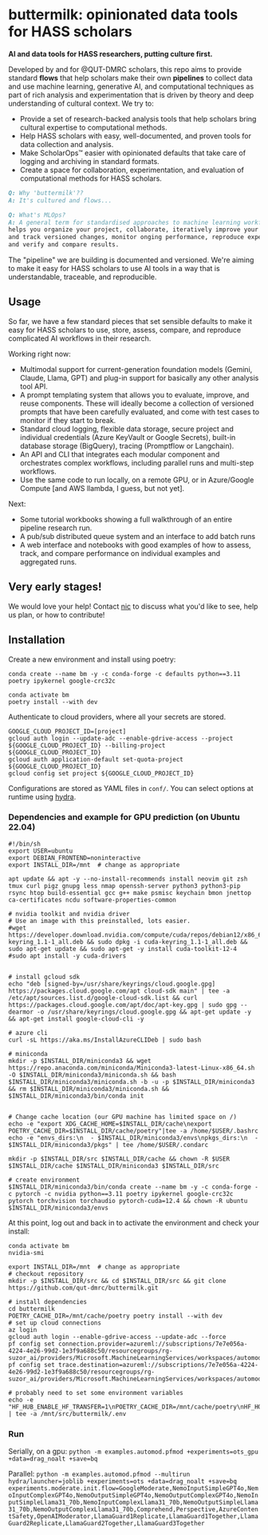 # buttermilk: opinionated data tools for HASS scholars

**AI and data tools for HASS researchers, putting culture first.**

Developed by and for @QUT-DMRC scholars, this repo aims to provide standard **flows** that help scholars make their own **pipelines** to collect data and use machine learning, generative AI, and computational techniques as part of rich analysis and experimentation that is driven by theory and deep understanding of cultural context. We try to:

* Provide a set of research-backed analysis tools that help scholars bring cultural expertise to computational methods.
* Help HASS scholars with easy, well-documented, and proven tools for data collection and analysis.
* Make ScholarOps™ easier with opinionated defaults that take care of logging and archiving in standard formats.
* Create a space for collaboration, experimentation, and evaluation of computational methods for HASS scholars.

```md
Q: Why 'buttermilk'??
A: It's cultured and flows...
```

```md
Q: What's MLOps?
A: A general term for standardised approaches to machine learning workflows that 
helps you organize your project, collaborate, iteratively improve your analysis 
and track versioned changes, monitor onging performance, reproduce experiments, 
and verify and compare results. 
```

The "pipeline" we are building is documented and versioned. We're aiming to make it easy for HASS scholars to use AI tools in a way that is understandable, traceable, and reproducible.

## Usage

So far, we have a few standard pieces that set sensible defaults to make it easy for HASS scholars to use, store, assess, compare, and reproduce complicated AI workflows in their research.

Working right now:

* Multimodal support for current-generation foundation models (Gemini, Claude, Llama, GPT) and plug-in support for basically any other analysis tool API.
* A prompt templating system that allows you to evaluate, improve, and reuse components. These will ideally become a collection of versioned prompts that have been carefully evaluated, and come with test cases to monitor if they start to break.
* Standard cloud logging, flexible data storage, secure project and individual credentials (Azure KeyVault or Google Secrets), built-in database storage (BigQuery), tracing (Promptflow or Langchain).
* An API and CLI that integrates each modular component and orchestrates complex workflows, including parallel runs and multi-step workflows.
* Use the same code to run locally, on a remote GPU, or in Azure/Google Compute [and AWS llambda, I guess, but not yet].

Next:

* Some tutorial workbooks showing a full walkthrough of an entire pipeline research run.
* A pub/sub distributed queue system and an interface to add batch runs
* A web interface and notebooks with good examples of how to assess, track, and compare performance on individual examples and aggregated runs.

## Very early stages!

We would love your help! Contact [nic](mailto:n.suzor@qut.edu.au) to discuss what you'd like to see, help us plan, or how to contribute!

## Installation

Create a new environment and install using poetry:

```shell
conda create --name bm -y -c conda-forge -c defaults python==3.11 poetry ipykernel google-crc32c

conda activate bm
poetry install --with dev
```

Authenticate to cloud providers, where all your secrets are stored.

```shell
GOOGLE_CLOUD_PROJECT_ID=[project]
gcloud auth login --update-adc --enable-gdrive-access --project ${GOOGLE_CLOUD_PROJECT_ID} --billing-project ${GOOGLE_CLOUD_PROJECT_ID}
gcloud auth application-default set-quota-project ${GOOGLE_CLOUD_PROJECT_ID}
gcloud config set project ${GOOGLE_CLOUD_PROJECT_ID}
```

Configurations are stored as YAML files in `conf/`. You can select options at runtime using [hydra](https://hydra.cc).

### Dependencies and example for GPU prediction (on Ubuntu 22.04)

```shell
#!/bin/sh
export USER=ubuntu
export DEBIAN_FRONTEND=noninteractive
export INSTALL_DIR=/mnt  # change as appropriate

apt update && apt -y --no-install-recommends install neovim git zsh tmux curl pigz gnupg less nmap openssh-server python3 python3-pip rsync htop build-essential gcc g++ make psmisc keychain bmon jnettop ca-certificates ncdu software-properties-common

# nvidia toolkit and nvidia driver
# Use an image with this preinstalled, lots easier.
#wget https://developer.download.nvidia.com/compute/cuda/repos/debian12/x86_64/cuda-keyring_1.1-1_all.deb && sudo dpkg -i cuda-keyring_1.1-1_all.deb && sudo apt-get update && sudo apt-get -y install cuda-toolkit-12-4
#sudo apt install -y cuda-drivers


# install gcloud sdk
echo "deb [signed-by=/usr/share/keyrings/cloud.google.gpg] https://packages.cloud.google.com/apt cloud-sdk main" | tee -a /etc/apt/sources.list.d/google-cloud-sdk.list && curl https://packages.cloud.google.com/apt/doc/apt-key.gpg | sudo gpg --dearmor -o /usr/share/keyrings/cloud.google.gpg && apt-get update -y && apt-get install google-cloud-cli -y

# azure cli
curl -sL https://aka.ms/InstallAzureCLIDeb | sudo bash

# miniconda
mkdir -p $INSTALL_DIR/miniconda3 && wget https://repo.anaconda.com/miniconda/Miniconda3-latest-Linux-x86_64.sh -O $INSTALL_DIR/miniconda3/miniconda.sh && bash $INSTALL_DIR/miniconda3/miniconda.sh -b -u -p $INSTALL_DIR/miniconda3 && rm $INSTALL_DIR/miniconda3/miniconda.sh && $INSTALL_DIR/miniconda3/bin/conda init


# Change cache location (our GPU machine has limited space on /)
echo -e "export XDG_CACHE_HOME=$INSTALL_DIR/cache\nexport POETRY_CACHE_DIR=$INSTALL_DIR/cache/poetry"|tee -a /home/$USER/.bashrc
echo -e "envs_dirs:\n  - $INSTALL_DIR/miniconda3/envs\npkgs_dirs:\n  - $INSTALL_DIR/miniconda3/pkgs" | tee /home/$USER/.condarc

mkdir -p $INSTALL_DIR/src $INSTALL_DIR/cache && chown -R $USER $INSTALL_DIR/cache $INSTALL_DIR/miniconda3 $INSTALL_DIR/src

# create environment
$INSTALL_DIR/miniconda3/bin/conda create --name bm -y -c conda-forge -c pytorch -c nvidia python==3.11 poetry ipykernel google-crc32c pytorch torchvision torchaudio pytorch-cuda=12.4 && chown -R ubuntu $INSTALL_DIR/miniconda3/envs
```

At this point, log out and back in to activate the environment and check your install:

```shell
conda activate bm
nvidia-smi

export INSTALL_DIR=/mnt  # change as appropriate
# checkout repository
mkdir -p $INSTALL_DIR/src && cd $INSTALL_DIR/src && git clone https://github.com/qut-dmrc/buttermilk.git

# install dependencies
cd buttermilk
POETRY_CACHE_DIR=/mnt/cache/poetry poetry install --with dev
# set up cloud connections
az login
gcloud auth login --enable-gdrive-access --update-adc --force
pf config set connection.provider=azureml://subscriptions/7e7e056a-4224-4e26-99d2-1e3f9a688c50/resourcegroups/rg-suzor_ai/providers/Microsoft.MachineLearningServices/workspaces/automod
pf config set trace.destination=azureml://subscriptions/7e7e056a-4224-4e26-99d2-1e3f9a688c50/resourcegroups/rg-suzor_ai/providers/Microsoft.MachineLearningServices/workspaces/automod

# probably need to set some environment variables
echo -e "HF_HUB_ENABLE_HF_TRANSFER=1\nPOETRY_CACHE_DIR=/mnt/cache/poetry\nHF_HOME=/mnt/cache/hf\nPF_WORKER_COUNT=24\nPF_BATCH_METHOD=fork" | tee -a /mnt/src/buttermilk/.env
```

### Run

Serially, on a gpu:
`python -m examples.automod.pfmod +experiments=ots_gpu +data=drag_noalt +save=bq`

Parallel:
`python -m examples.automod.pfmod --multirun hydra/launcher=joblib +experiments=ots +data=drag_noalt +save=bq experiments.moderate.init.flow=GoogleModerate,NemoInputSimpleGPT4o,NemoInputComplexGPT4o,NemoOutputSimpleGPT4o,NemoOutputComplexGPT4o,NemoInputSimpleLlama31_70b,NemoInputComplexLlama31_70b,NemoOutputSimpleLlama31_70b,NemoOutputComplexLlama31_70b,Comprehend,Perspective,AzureContentSafety,OpenAIModerator,LlamaGuard1Replicate,LlamaGuard1Together,LlamaGuard2Replicate,LlamaGuard2Together,LlamaGuard3Together`